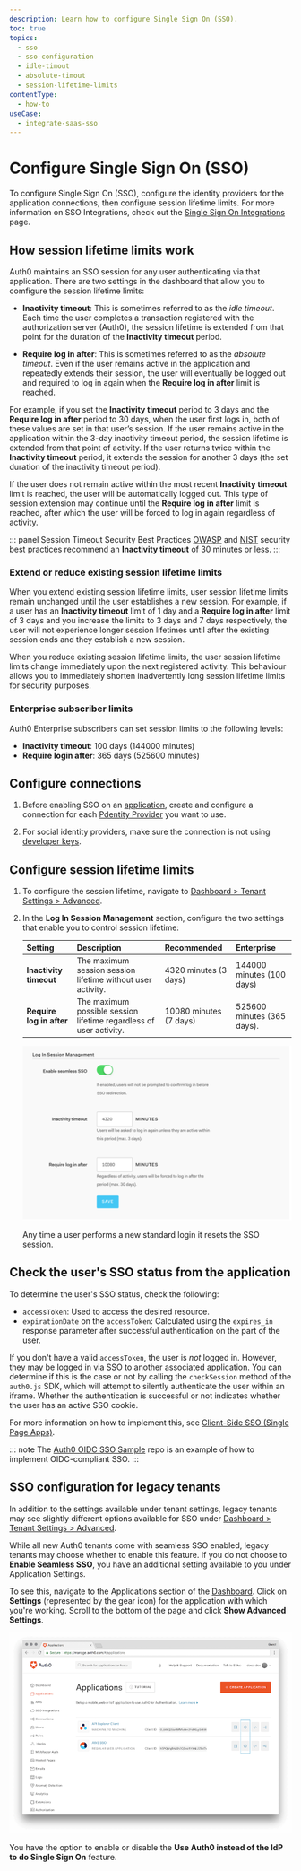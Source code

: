 ```yaml
---
description: Learn how to configure Single Sign On (SSO).
toc: true
topics:
  - sso
  - sso-configuration
  - idle-timout
  - absolute-timout
  - session-lifetime-limits
contentType:
  - how-to
useCase:
  - integrate-saas-sso
---
```

# Configure Single Sign On (SSO)

To configure Single Sign On (SSO), configure the identity providers for the application connections, then configure session lifetime limits. For more information on SSO Integrations, check out the [Single Sign On Integrations](/integrations/sso) page.

## How session lifetime limits work

Auth0 maintains an SSO session for any user authenticating via that application. There are two settings in the dashboard that allow you to comfigure the session lifetime limits:

* **Inactivity timeout**: This is sometimes referred to as the *idle timeout*. Each time the user completes a transaction registered with the authorization server (Auth0), the session lifetime is extended from that point for the duration of the **Inactivity timeout** period.

* **Require log in after**: This is sometimes referred to as the *absolute timeout*. Even if the user remains active in the application and repeatedly extends their session, the user will eventually be logged out and required to log in again when the **Require log in after** limit is reached. 

For example, if you set the **Inactivity timeout** period to 3 days and the **Require log in after** period to 30 days, when the user first logs in, both of these values are set in that user’s session. If the user remains active in the application within the 3-day inactivity timeout period, the session lifetime is extended from that point of activity. If the user returns twice within the **Inactivity timeout** period, it extends the session for another 3 days (the set duration of the inactivity timeout period).

If the user does not remain active within the most recent **Inactivity timeout** limit is reached, the user will be automatically logged out. This type of session extension may continue until the **Require log in after** limit is reached, after which the user will be forced to log in again regardless of activity. 

::: panel Session Timeout Security Best Practices
[OWASP](https://www.owasp.org/index.php/Session_Management_Cheat_Sheet#Session_Expiration) and [NIST](https://pages.nist.gov/800-63-3/sp800-63b.html) security best practices recommend an **Inactivity timeout** of 30 minutes or less.
:::

### Extend or reduce existing session lifetime limits

When you extend existing session lifetime limits, user session lifetime limits remain unchanged until the user establishes a new session. For example, if a user has an **Inactivity timeout** limit of 1 day and a **Require log in after** limit of 3 days and you increase the limits to 3 days and 7 days respectively, the user will not experience longer session lifetimes until after the existing session ends and they establish a new session.

When you reduce existing session lifetime limits, the user session lifetime limits change immediately upon the next registered activity. This behaviour allows you to immediately shorten inadvertently long session lifetime limits for security purposes.

### Enterprise subscriber limits

Auth0 Enterprise subscribers can set session limits to the following levels:
* **Inactivity timeout**: 100 days (144000 minutes)
* **Require login after**: 365 days (525600 minutes)

## Configure connections

1. Before enabling SSO on an [application](/applications), create and configure a connection for each [Pdentity Provider](/identityproviders) you want to use.

2. For social identity providers, make sure the connection is not using [developer keys](/connections/social/devkeys).

## Configure session lifetime limits

1. To configure the session lifetime, navigate to [Dashboard > Tenant Settings > Advanced](${manage_url}/#/tenant/advanced).

2. In the **Log In Session Management** section, configure the two settings that enable you to control session lifetime:

   | **Setting** | **Description** | Recommended | Enterprise |
   | - | - | - | - |
   | **Inactivity timeout** | The maximum session session lifetime without user activity. | 4320 minutes (3 days) | 144000 minutes (100 days) |
   | **Require log in after** | The maximum possible session lifetime regardless of user activity. | 10080 minutes (7 days) | 525600 minutes (365 days).|

   ![Login Session Management](/media/articles/sso/sso-session-mgmt-2.png)

   Any time a user performs a new standard login it resets the SSO session.

## Check the user's SSO status from the application

To determine the user's SSO status, check the following:

* `accessToken`: Used to access the desired resource.
* `expirationDate` on the `accessToken`: Calculated using the `expires_in` response parameter after successful authentication on the part of the user.

If you don't have a valid `accessToken`, the user is *not* logged in. However, they may be logged in via SSO to another associated application. You can determine if this is the case or not by calling the `checkSession` method of the `auth0.js` SDK, which will attempt to silently authenticate the user within an iframe. Whether the authentication is successful or not indicates whether the user has an active SSO cookie.

For more information on how to implement this, see  [Client-Side SSO (Single Page Apps)](/sso/current/single-page-apps-sso).

::: note
The [Auth0 OIDC SSO Sample](https://github.com/auth0-samples/oidc-sso-sample) repo is an example of how to implement OIDC-compliant SSO.
:::

## SSO configuration for legacy tenants

In addition to the settings available under tenant settings, legacy tenants may see slightly different options available for SSO under [Dashboard > Tenant Settings > Advanced](${manage_url}/#/tenant/advanced).

While all new Auth0 tenants come with seamless SSO enabled, legacy tenants may choose whether to enable this feature. If you do not choose to **Enable Seamless SSO**, you have an additional setting available to you under Application Settings.

To see this, navigate to the Applications section of the [Dashboard](${manage_url}/#/applications). Click on **Settings** (represented by the gear icon) for the application with which you're working. Scroll to the bottom of the page and click **Show Advanced Settings**.

![SSO Client Dashboard](/media/articles/sso/single-sign-on/clients-dashboard.png)

You have the option to enable or disable the **Use Auth0 instead of the IdP to do Single Sign On** feature.
